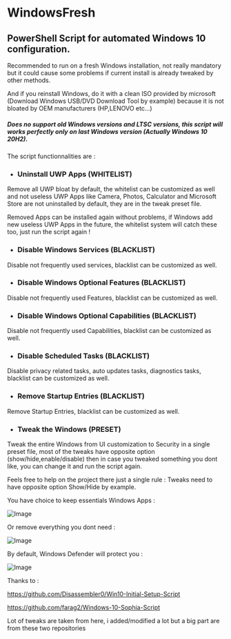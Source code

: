 # WindowsFresh
## PowerShell Script for automated Windows 10 configuration.

Recommended to run on a fresh Windows installation, not really mandatory but it could cause some problems if current install is already tweaked by other methods.

And if you reinstall Windows, do it with a clean ISO provided by microsoft (Download Windows USB/DVD Download Tool by example) because it is not bloated by OEM manufacturers (HP,LENOVO etc...)

##### Does no support old Windows versions and LTSC versions, this script will works perfectly only on last Windows version (Actually Windows 10 20H2).




The script functionnalities are :

- ###  __Uninstall UWP Apps (WHITELIST)__

Remove all UWP bloat by default, the whitelist can be customized as well and not useless UWP Apps like Camera, Photos, Calculator and Microsoft Store are not uninstalled by default, they are in the tweak preset file.

Removed Apps can be installed again without problems, if Windows add new useless UWP Apps in the future, the whitelist system will catch these too, just run the script again !

- ### __Disable Windows Services (BLACKLIST)__

Disable not frequently used services, blacklist can be customized as well.

- ### __Disable Windows Optional Features (BLACKLIST)__

Disable not frequently used Features, blacklist can be customized as well.

- ### __Disable Windows Optional Capabilities (BLACKLIST)__

Disable not frequently used Capabilities, blacklist can be customized as well.

- ### __Disable Scheduled Tasks (BLACKLIST)__

Disable privacy related tasks, auto updates tasks, diagnostics tasks, blacklist can be customized as well.

- ### __Remove Startup Entries (BLACKLIST)__

Remove Startup Entries, blacklist can be customized as well.

- ### __Tweak the Windows (PRESET)__

Tweak the entire Windows from UI customization to Security in a single preset file, most of the tweaks have opposite option (show/hide,enable/disable) then in case you tweaked something you dont like, you can change it and run the script again.

Feels free to help on the project there just a single rule : Tweaks need to have opposite option Show/Hide by example.






You have choice to keep essentials Windows Apps :

![Image](https://camo.githubusercontent.com/fe4bbc58611f6a1a84022fdd376cbad13214f0b5284e66dbffb4d143f6239b6d/68747470733a2f2f692e696d6775722e636f6d2f763055594744642e706e67)

Or remove everything you dont need :

![Image](https://camo.githubusercontent.com/c13973059e30c09a5e06b5db21531c134e63fccf8ed754421eb991c7efae1521/68747470733a2f2f692e696d6775722e636f6d2f48704b3875747a2e706e67)

By default, Windows Defender will protect you :

![Image](https://camo.githubusercontent.com/c13973059e30c09a5e06b5db21531c134e63fccf8ed754421eb991c7efae1521/68747470733a2f2f692e696d6775722e636f6d2f48704b3875747a2e706e67)





Thanks to :

https://github.com/Disassembler0/Win10-Initial-Setup-Script

https://github.com/farag2/Windows-10-Sophia-Script

Lot of tweaks are taken from here, i added/modified a lot but a big part are from these two repositories










